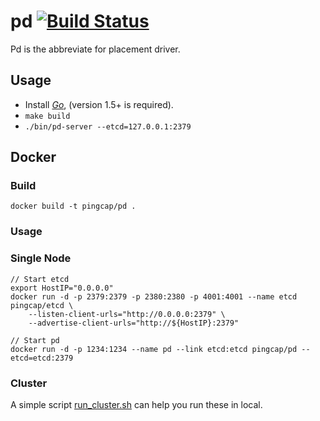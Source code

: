 # pd [![Build Status](https://travis-ci.org/pingcap/pd.svg?branch=master)](https://travis-ci.org/pingcap/pd)

Pd is the abbreviate for placement driver.

## Usage

+ Install [*Go*](https://golang.org/), (version 1.5+ is required).
+ `make build`
+ `./bin/pd-server --etcd=127.0.0.1:2379`

## Docker

### Build

```
docker build -t pingcap/pd .
```

### Usage

### Single Node

```
// Start etcd
export HostIP="0.0.0.0"
docker run -d -p 2379:2379 -p 2380:2380 -p 4001:4001 --name etcd pingcap/etcd \
    --listen-client-urls="http://0.0.0.0:2379" \
    --advertise-client-urls="http://${HostIP}:2379"

// Start pd
docker run -d -p 1234:1234 --name pd --link etcd:etcd pingcap/pd --etcd=etcd:2379
```

### Cluster

A simple script [run_cluster.sh](./run_cluster.sh) can help you run these in local.